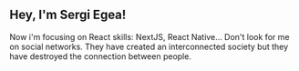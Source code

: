 ## Hey, I'm Sergi Egea! 
Now i'm focusing on React skills: NextJS, React Native...
Don't look for me on social networks.
They have created an interconnected society but they have destroyed the connection between people.
